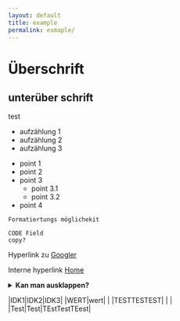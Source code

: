 ```yaml
---
layout: default
title: example
permalink: exmaple/
---
```

# Überschrift
## unterüber schrift
test 

- aufzählung 1
- aufzählung 2
- aufzählung 3

* point 1
* point 2
* point 3
    * point 3.1
    * point 3.2
* point 4

`Formatiertungs möglichekit`

```
CODE Field 
copy?
```

Hyperlink zu <a href="https://google.com" target="_blank">Googler</a>

Interne hyperlink [Home](/)

<details markdown="block">
<summary><b>Kan man ausklappen?</b></summary>

Ja kan man :D

</details>

|IDK1|IDK2|IDK3|
|WERT|wert| |
|TESTTESTEST| | |
|Test|Test|TEstTestTEest|
